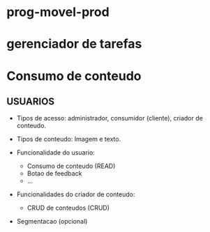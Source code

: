 # prog-movel-prod

# gerenciador de tarefas
# Consumo de conteudo 


## USUARIOS

- Tipos de acesso: administrador, consumidor (cliente), criador de conteudo.
- Tipos de conteudo: Imagem e texto.
- Funcionalidade do usuario:
  - Consumo de conteudo (READ)
  - Botao de feedback
  - ...
- Funcionalidades do criador de conteudo:
  - CRUD de conteudos (CRUD)

- Segmentacao (opcional)

